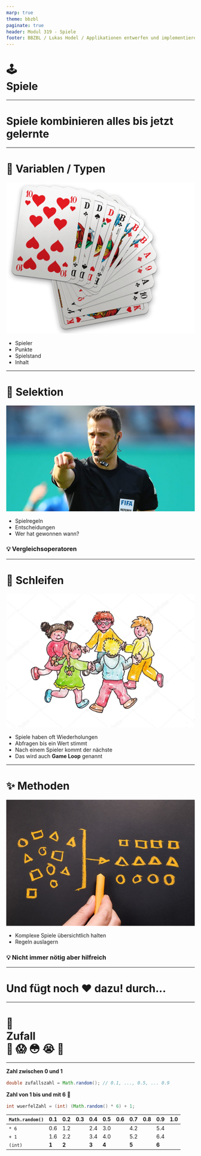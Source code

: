 ```yaml
---
marp: true
theme: bbzbl
paginate: true
header: Modul 319 - Spiele
footer: BBZBL / Lukas Hodel / Applikationen entwerfen und implementieren
---
```


<!-- _class: big center -->

# :joystick: <br/> Spiele

---

<!-- _class: big center -->

# Spiele kombinieren alles bis jetzt gelernte

---

# :scroll: Variablen / Typen

![bg right](./images/spielekarten.png)

- Spieler
- Punkte
- Spielstand
- Inhalt

---

# :twisted_rightwards_arrows: Selektion

![bg right](./images/schiedsrichter.jpg)

- Spielregeln
- Entscheidungen
- Wer hat gewonnen wann?

### :bulb: Vergleichsoperatoren

---

# 🔁 Schleifen

![bg right fit](./images/spielkreis.jpg)

- Spiele haben oft Wiederholungen
- Abfragen bis ein Wert stimmt
- Nach einem Spieler kommt der nächste
- Das wird auch **Game Loop** genannt

---

# :sparkles: Methoden

![bg right fit](./images/struktur.jpg)

- Komplexe Spiele übersichtlich halten
- Regeln auslagern

### :bulb: Nicht immer nötig aber hilfreich

---

<!-- _class: big center -->

# Und fügt noch :heart: dazu! durch...

---

<!-- _class: big center -->

# :game_die: <br /> Zufall <br /> :zany_face: :scream: :flushed: :sob: :star_struck:

---

**Zahl zwischen 0 und 1**

```java
double zufallszahl = Math.random(); // 0.1, ..., 0.5, ... 0.9
```

**Zahl von 1 bis und mit 6** :game_die:

```java
int wuerfelZahl = (int) (Math.random() * 6) + 1;
```

| `Math.random()` | 0.1   | 0.2   | 0.3 | 0.4   | 0.5   | 0.6 | 0.7   | 0.8 | 0.9   | 1.0 |
| --------------- | ----- | ----- | --- | ----- | ----- | --- | ----- | --- | ----- | --- |
| `* 6`           | 0.6   | 1.2   |     | 2.4   | 3.0   |     | 4.2   |     | 5.4   |     |
| `+ 1`           | 1.6   | 2.2   |     | 3.4   | 4.0   |     | 5.2   |     | 6.4   |     |
| `(int)`         | **1** | **2** |     | **3** | **4** |     | **5** |     | **6** |     |
